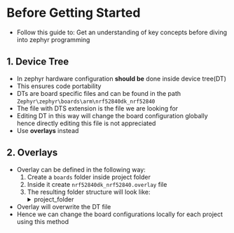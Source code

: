 # Before Getting Started
- Follow this guide to:
	Get an understanding of key concepts before diving into zephyr programming

## 1. Device Tree

- In zephyr hardware configuration **should be** done inside device tree(DT)
- This ensures code portability
- DTs are board specific files and can be found in the path `Zephyr\zephyr\boards\arm\nrf52840dk_nrf52840`
- The file with DTS extension is the file we are looking for
- Editing DT in this way will change the board configuration globally hence directly editing this file is not appreciated
- Use **overlays** instead

## 2. Overlays

- Overlay can be defined in the following way:
	1. Create a `boards` folder inside project folder
	2. Inside it create `nrf52840dk_nrf52840.overlay` file
	3. The resulting folder structure will look like:
		<details>
		<summary>project_folder</summary>
			&ensp;&ensp;&ensp;&ensp;-boards<br>
			&ensp;-src<br>
			&ensp;-proj.conf<br>
			&ensp;-CMakeLists.txt
		</details>
- Overlay will overwrite the DT file
- Hence we can change the board configurations locally for each project using this method